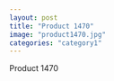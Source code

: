 ```yaml
---
layout: post
title: "Product 1470"
image: "product1470.jpg"
categories: "category1"
---
```

Product 1470
